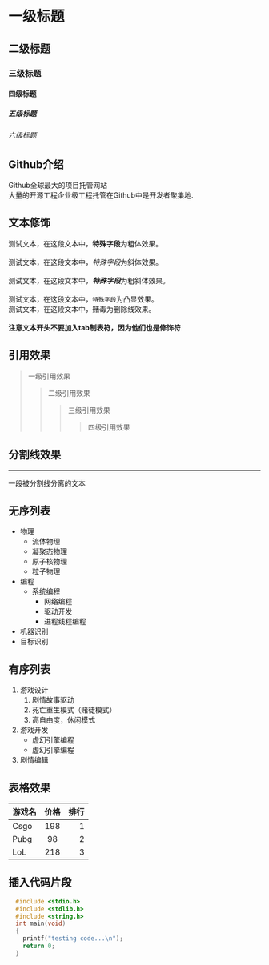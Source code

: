 # 一级标题
## 二级标题
### 三级标题
#### 四级标题
##### 五级标题
###### 六级标题


## Github介绍

  Github全球最大的项目托管网站<br>大量的开源工程企业级工程托管在Github中是开发者聚集地.

## 文本修饰
 
测试文本，在这段文本中，**特殊字段**为粗体效果。<br><br>
测试文本，在这段文本中，*特殊字段*为斜体效果。<br><br>
测试文本，在这段文本中，***特殊字段***为粗斜体效果。<br><br>
测试文本，在这段文本中，`特殊字段`为凸显效果。<br>
测试文本，在这段文本中，~~赌毒~~为删除线效果。<br><br>
**注意文本开头不要加入tab制表符，因为他们也是修饰符**

## 引用效果

> 一级引用效果
>> 二级引用效果
>>> 三级引用效果
>>>> 四级引用效果

## 分割线效果<br>

---
一段被分割线分离的文本<br>

## 无序列表

* 物理
  * 流体物理
  * 凝聚态物理
  * 原子核物理
  * 粒子物理
* 编程
  * 系统编程
    * 网络编程
    * 驱动开发
    * 进程线程编程
* 机器识别
* 目标识别

## 有序列表
1. 游戏设计
    1. 剧情故事驱动
    2. 死亡重生模式（赌徒模式）
    3. 高自由度，休闲模式
2. 游戏开发
    * 虚幻引擎编程
    * 虚幻引擎编程
3. 剧情编辑

## 表格效果

游戏名|价格|排行
-- | :--: | --:
Csgo|198|1
Pubg|98|2
LoL|218|3

## 插入代码片段

```c
  #include <stdio.h>
  #include <stdlib.h>
  #include <string.h>
  int main(void)
  {
	printf("testing code...\n");
	return 0;
  }
```